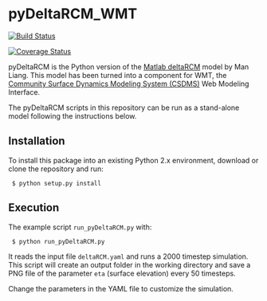 # pyDeltaRCM_WMT

[![Build Status](https://travis-ci.com/DeltaRCM/pyDeltaRCM_WMT.svg?branch=develop)](https://travis-ci.org/DeltaRCM/pyDeltaRCM_WMT)

[![Coverage Status](https://coveralls.io/repos/github/DeltaRCM/pyDeltaRCM_WMT/badge.svg?branch=develop)](https://coveralls.io/github/DeltaRCM/pyDeltaRCM_WMT?branch=develop)

pyDeltaRCM is the Python version of the [Matlab deltaRCM](http://csdms.colorado.edu/wiki/Model:DeltaRCM) model by Man Liang. 
This model has been turned into a component for WMT, the [Community Surface Dynamics Modeling System (CSDMS)](http://csdms.colorado.edu/wiki/Main_Page) Web Modeling Interface.

The pyDeltaRCM scripts in this repository can be run as a stand-alone model following the instructions below.

## Installation

To install this package into an existing Python 2.x environment, download or clone the repository and run:

``` $ python setup.py install```

## Execution

The example script `run_pyDeltaRCM.py` with:

``` $ python run_pyDeltaRCM.py```

It reads the input file `deltaRCM.yaml` and runs a 2000 timestep simulation. This script will create an output folder in the working directory and save a PNG file of the parameter `eta` (surface elevation) every 50 timesteps.

Change the parameters in the YAML file to customize the simulation.
